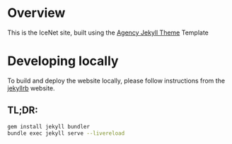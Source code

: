 # Overview

This is the IceNet site, built using the [Agency Jekyll Theme](https://github.com/raviriley/agency-jekyll-theme) Template

# Developing locally

To build and deploy the website locally, please follow instructions from the [jekyllrb](https://jekyllrb.com/docs/) website.

## TL;DR:

```bash
gem install jekyll bundler
bundle exec jekyll serve --livereload
```
